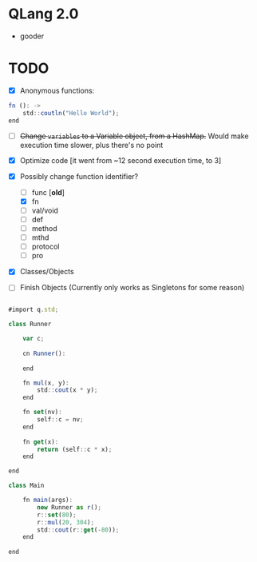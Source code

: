 # QLang 2.0

- gooder


# TODO

 - [x] Anonymous functions:

```js
fn (): -> 
	std::coutln("Hello World"); 
end
```

 - [ ] ~~Change `variables` to a Variable object, from a HashMap.~~ Would make execution time slower, plus there's no point
- [x] Optimize code \[it went from ~12 second execution time, to 3\] 

 - [x] Possibly change function identifier?
	 - [ ] func \[**old**\]
	 - [x] fn
	 - [ ] val/void
	 - [ ] def
	 - [ ] method
	 - [ ] mthd
	 - [ ] protocol
	 - [ ] pro
 - [x] Classes/Objects
 - [ ] Finish Objects (Currently only works as Singletons for some reason)
```js

#import q.std;

class Runner

	var c;
	
	cn Runner():
	
	end

	fn mul(x, y):
		std::cout(x * y);
	end

	fn set(nv):
		self::c = nv;
	end
	
	fn get(x):
		return (self::c * x);
	end

end

class Main

	fn main(args):
		new Runner as r();
		r::set(80);
		r::mul(20, 304);
		std::cout(r::get(-80));
	end
	
end
```
